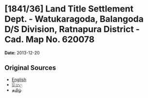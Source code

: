 # [1841/36] Land Title Settlement Dept. - Watukaragoda, Balangoda D/S Division, Ratnapura District - Cad. Map No. 620078

**Date:** 2013-12-20

## Original Sources

- [English](https://documents.gov.lk/view/extra-gazettes/2013/12/1841-36_E.pdf)
- [සිංහල](https://documents.gov.lk/view/extra-gazettes/2013/12/1841-36_S.pdf)
- [தமிழ்](https://documents.gov.lk/view/extra-gazettes/2013/12/1841-36_T.pdf)
